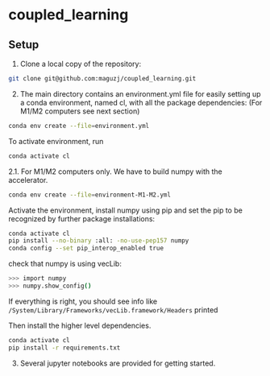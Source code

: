 # coupled_learning
## Setup

1. Clone a local copy of the repository:

```bash
git clone git@github.com:maguzj/coupled_learning.git
```

2. The main directory contains an environment.yml file for easily setting up a conda environment, named cl, with all the package dependencies:
(For M1/M2 computers see next section)

```bash
conda env create --file=environment.yml
```

To activate environment, run

```bash
conda activate cl
```

2.1.  For M1/M2 computers only. We have to build numpy with the accelerator.

```bash
conda env create --file=environment-M1-M2.yml
```

Activate the environment, install numpy using pip and set the pip to be recognized by further package installations:

```bash
conda activate cl
pip install --no-binary :all: -no-use-pep157 numpy
conda config --set pip_interop_enabled true
```

check that numpy is using vecLib:

```bash
>>> import numpy
>>> numpy.show_config()
```

If everything is right, you should see info like ```/System/Library/Frameworks/vecLib.framework/Headers``` printed

Then install the higher level dependencies.

```bash
conda activate cl
pip install -r requirements.txt
```


3. Several jupyter notebooks are provided for getting started.
